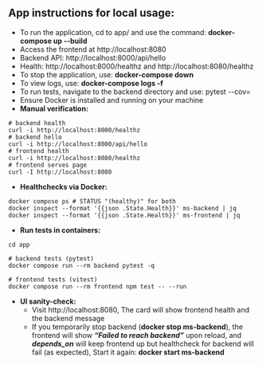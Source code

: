 ## App instructions for local usage:
- To run the application, cd to app/ and use the command: **docker-compose up --build**
- Access the frontend at http://localhost:8080
- Backend API: http://localhost:8000/api/hello
- Health: http://localhost:8000/healthz and http://localhost:8080/healthz
- To stop the application, use: **docker-compose down**
- To view logs, use: **docker-compose logs -f**
- To run tests, navigate to the backend directory and use: pytest --cov=
- Ensure Docker is installed and running on your machine
- **Manual verification:**
```
# backend health
curl -i http://localhost:8000/healthz
# backend hello
curl -i http://localhost:8000/api/hello
# frontend health
curl -i http://localhost:8080/healthz
# frontend serves page
curl -I http://localhost:8080
```
- **Healthchecks via Docker:**
```
docker compose ps # STATUS "(healthy)" for both
docker inspect --format '{{json .State.Health}}' ms-backend | jq
docker inspect --format '{{json .State.Health}}' ms-frontend | jq
```
- **Run tests in containers:**
```
cd app

# backend tests (pytest)
docker compose run --rm backend pytest -q

# frontend tests (vitest)
docker compose run --rm frontend npm test -- --run
```
- **UI sanity-check:**
    - Visit http://localhost:8080, The card will show frontend health and the backend message
    - If you temporarily stop backend (**docker stop ms-backend**), the frontend will show ***“Failed to reach backend”*** upon reload, and ***depends_on*** will keep frontend up but healthcheck for backend will fail (as expected), Start it again: **docker start ms-backend**
